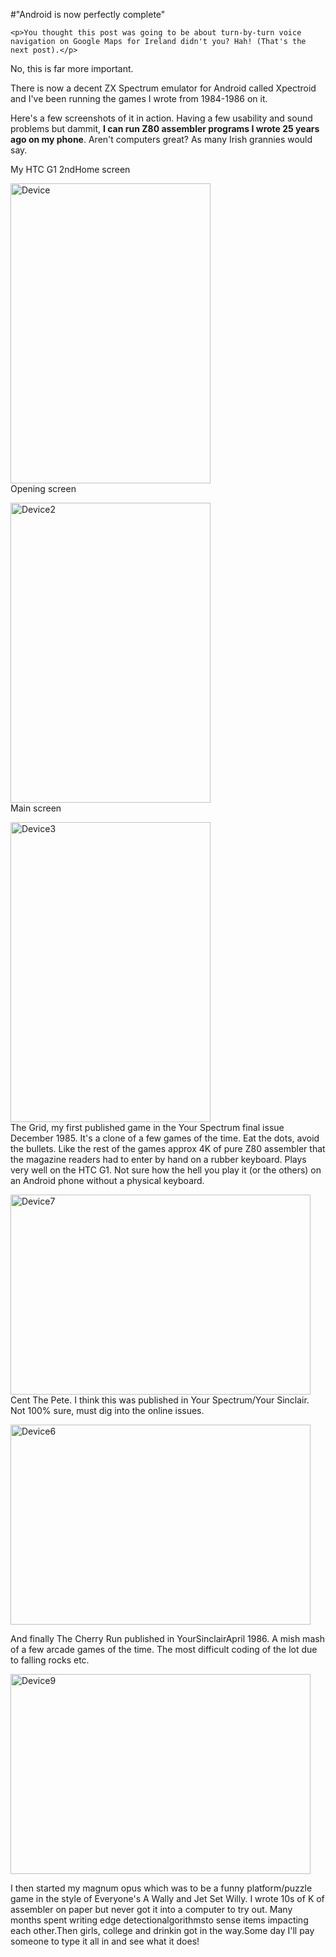 #"Android is now perfectly complete"


    <p>You thought this post was going to be about turn-by-turn voice navigation on Google Maps for Ireland didn't you? Hah! (That's the next post).</p>
<p>No, this is far more important.</p>
<p>There is now a decent ZX Spectrum emulator for Android called Xpectroid and I've been running the games I wrote from 1984-1986 on it.</p>
<p>Here's a few screenshots of it in action. Having a few usability and sound problems but dammit, <strong>I can run Z80 assembler programs I wrote 25 years ago on my phone</strong>. Aren't computers great? As many Irish grannies would say.</p>
<p>My HTC G1 2ndHome screen</p>
<p><div class='p_embed p_image_embed'>
<img alt="Device" height="480" src="http://getfile9.posterous.com/getfile/files.posterous.com/temp-2010-04-22/vgBnfJcHqavAuDmuweGDDnGEgjoCArntdyiCzrHlBqGnvEptfErvvCIeCzeb/device.png.scaled500.png" width="320" />
</div>
Opening screen</p>
<p><div class='p_embed p_image_embed'>
<img alt="Device2" height="480" src="http://getfile8.posterous.com/getfile/files.posterous.com/temp-2010-04-22/taosEsatxIirxpgsEGjhCwdwtgCFrpiBDiafkjacDavJbpifbptlqAxhHJFq/device2.png.scaled500.png" width="320" />
</div>
Main screen</p>
<p><div class='p_embed p_image_embed'>
<img alt="Device3" height="480" src="http://getfile7.posterous.com/getfile/files.posterous.com/temp-2010-04-22/majarbgHJgggGuIgsoqgoEsHvxiluwoifIJFtCfapFHalidnckuhmJIcguuf/device3.png.scaled500.png" width="320" />
</div>
The Grid, my first published game in the Your Spectrum final issue December 1985. It's a clone of a few games of the time. Eat the dots, avoid the bullets. Like the rest of the games approx 4K of pure Z80 assembler that the magazine readers had to enter by hand on a rubber keyboard. Plays very well on the HTC G1. Not sure how the hell you play it (or the others) on an Android phone without a physical keyboard.</p>
<p><div class='p_embed p_image_embed'>
<img alt="Device7" height="320" src="http://getfile3.posterous.com/getfile/files.posterous.com/temp-2010-04-22/hraavhxhspydAEcpoHzHkjAfHskjeIkxAfrrxmAvhxBADqEDbJIasaHJFpkn/device7.png.scaled500.png" width="480" />
</div>
Cent The Pete. I think this was published in Your Spectrum/Your Sinclair. Not 100% sure, must dig into the online issues.</p>
<p><div class='p_embed p_image_embed'>
<img alt="Device6" height="320" src="http://getfile0.posterous.com/getfile/files.posterous.com/temp-2010-04-22/iABHyjejyuuhwvbonzfurnAcsswgAIkBHahgjvDDsJfqzFpiqBcooaiGHmID/device6.png.scaled500.png" width="480" />
</div>
</p>
<p>And finally The Cherry Run published in YourSinclairApril 1986. A mish mash of a few arcade games of the time. The most difficult coding of the lot due to falling rocks etc.</p>
<p><div class='p_embed p_image_embed'>
<img alt="Device9" height="320" src="http://getfile9.posterous.com/getfile/files.posterous.com/temp-2010-04-22/EuFzyDqlCufcAaigdoIhzzFceDClfrbvxHiFrotewioytEbhDxgnwbxJcbEy/device9.png.scaled500.png" width="480" />
</div>
</p>
<p>I then started my magnum opus which was to be a funny platform/puzzle game in the style of Everyone's A Wally and Jet Set Willy. I wrote 10s of K of assembler on paper but never got it into a computer to try out. Many months spent writing edge detectionalgorithmsto sense items impacting each other.Then girls, college and drinkin got in the way.Some day I'll pay someone to type it all in and see what it does!</p>
<p></p>
<p></p>
  